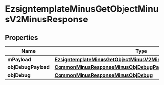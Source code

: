 
# EzsigntemplateMinusGetObjectMinusV2MinusResponse

## Properties
Name | Type | Description | Notes
------------ | ------------- | ------------- | -------------
**mPayload** | [**EzsigntemplateMinusGetObjectMinusV2MinusResponseMinusMPayload**](EzsigntemplateMinusGetObjectMinusV2MinusResponseMinusMPayload.md) |  | 
**objDebugPayload** | [**CommonMinusResponseMinusObjDebugPayload**](CommonMinusResponseMinusObjDebugPayload.md) |  |  [optional]
**objDebug** | [**CommonMinusResponseMinusObjDebug**](CommonMinusResponseMinusObjDebug.md) |  |  [optional]



